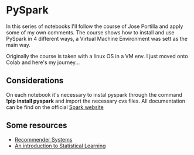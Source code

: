 # PySpark

In this series of notebooks I'll follow the course of Jose Portilla and apply some of my own comments.
The course shows how to install and use PySpark in 4 different ways, a Virtual Machine Environment was sett as the main way.

Originally the course is taken with a linux OS in a VM env. I just moved onto Colab and here's my journey...

## Considerations

On each notebook it's necessary to instal pyspark through the command **!pip install pyspark** and import the necessary cvs files.
All documentation can be find on the official [Spark website](https://spark.apache.org/docs/latest/ml-guide.html)

## Some resources
* [Recommender Systems](http://pzs.dstu.dp.ua/DataMining/recom/bibl/1jannach_dietmar_zanker_markus_felfernig_alexander_friedrich.pdf)
* [An introduction to Statistical Learning]([http://pzs.dstu.dp.ua/DataMining/recom/bibl/1jannach_dietmar_zanker_markus_felfernig_alexander_friedrich.pdf](https://hastie.su.domains/ISLP/ISLP_website.pdf)https://hastie.su.domains/ISLP/ISLP_website.pdf)
